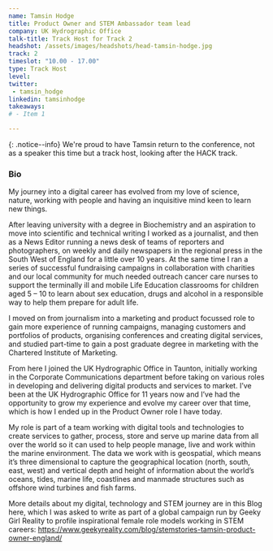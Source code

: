 ```yaml
---
name: Tamsin Hodge
title: Product Owner and STEM Ambassador team lead
company: UK Hydrographic Office
talk-title: Track Host for Track 2
headshot: /assets/images/headshots/head-tamsin-hodge.jpg
track: 2
timeslot: "10.00 - 17.00"
type: Track Host
level: 
twitter:
 - tamsin_hodge
linkedin: tamsinhodge
takeaways:
# - Item 1

---
```

{: .notice--info} 
We're proud to have Tamsin return to the conference, not as a speaker this time but a track host, looking after the HACK track. 

<h3>Bio</h3>
My journey into a digital career has evolved from my love of science, nature, working with people and having an inquisitive mind keen to learn new things.

After leaving university with a degree in Biochemistry and an aspiration to move into scientific and technical writing I worked as a journalist, and then as a News Editor running a news desk of teams of reporters and photographers, on weekly and daily newspapers in the regional press in the South West of England for a little over 10 years.  At the same time I ran a series of successful fundraising campaigns in collaboration with charities and our local community for much needed outreach cancer care nurses to support the terminally ill and mobile Life Education classrooms for children aged 5 – 10 to learn about sex education, drugs and alcohol in a responsible way to help them prepare for adult life. 

I moved on from journalism into a marketing and product focussed role to gain more experience of running campaigns, managing customers and portfolios of products, organising conferences and creating digital services, and studied part-time to gain a post graduate degree in marketing with the Chartered Institute of Marketing. 

From here I joined the UK Hydrographic Office in Taunton, initially working in the Corporate Communications department before taking on various roles in developing and delivering digital products and services to market.  I’ve been at the UK Hydrographic Office for 11 years now and I’ve had the opportunity to grow my experience and evolve my career over that time, which is how I ended up in the Product Owner role I have today. 

My role is part of a team working with digital tools and technologies to create services to gather, process, store and serve up marine data from all over the world so it can used to help people manage, live and work within the marine environment.  The data we work with is geospatial, which means it’s three dimensional to capture the geographical location (north, south, east, west) and vertical depth and height of information about the world’s oceans, tides, marine life, coastlines and manmade structures such as offshore wind turbines and fish farms. 

More details about my digital, technology and STEM journey are in this Blog here, which I was asked to write as part of a global campaign run by Geeky Girl Reality to profile inspirational female role models working in STEM careers: <a href="https://www.geekyreality.com/blog/stemstories-tamsin-product-owner-england/" target="_blank" rel="noopener noreferrer">https://www.geekyreality.com/blog/stemstories-tamsin-product-owner-england/</a>
